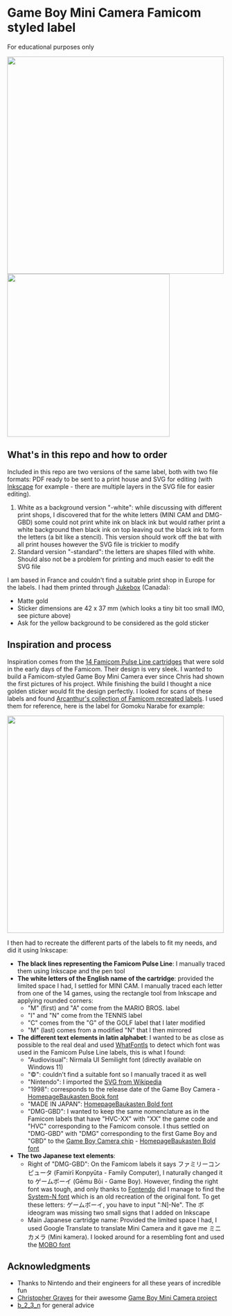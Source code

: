# Game Boy Mini Camera Famicom styled label
For educational purposes only

<img src='https://github.com/supertazon/Game-Boy-Mini-Camera-Famicom-styled-label/assets/1402795/257b005a-bf3c-4894-b993-74edd415b4e3' width='500'>
<img src='https://github.com/supertazon/Game-Boy-Mini-Camera-Famicom-styled-label/assets/1402795/5e256dff-9416-4a21-ae76-ca13dbac1a5c' height='375'>

## What's in this repo and how to order

Included in this repo are two versions of the same label, both with two file formats: PDF ready to be sent to a print house and SVG for editing (with [Inkscape](https://inkscape.org/) for example - there are multiple layers in the SVG file for easier editing).
  1. White as a background version "-white": while discussing with different print shops, I discovered that for the white letters (MINI CAM and DMG-GBD) some could not print white ink on black ink but would rather print a white background then black ink on top leaving out the black ink to form the letters (a bit like a stencil). This version should work off the bat with all print houses however the SVG file is trickier to modify
  2. Standard version "-standard": the letters are shapes filled with white. Should also not be a problem for printing and much easier to edit the SVG file

I am based in France and couldn't find a suitable print shop in Europe for the labels. I had them printed through [Jukebox](https://www.jukeboxprint.com/custom-gold-stickers) (Canada):
  - Matte gold
  - Sticker dimensions are 42 x 37 mm (which looks a tiny bit too small IMO, see picture above)
  - Ask for the yellow background to be considered as the gold sticker

## Inspiration and process

Inspiration comes from the [14 Famicom Pulse Line cartridges](https://famicomworld.com/workshop/articles/pulse-line-cartridges/) that were sold in the early days of the Famicom. Their design is very sleek. I wanted to build a Famicom-styled Game Boy Mini Camera ever since Chris had shown the first pictures of his project. While finishing the build I thought a nice golden sticker would fit the design perfectly. I looked for scans of these labels and found [Arcanthur's collection of Famicom recreated labels](https://forums.launchbox-app.com/files/file/3676-nintendo-famicom-2d-carts-arcdragon/). I used them for reference, here is the label for Gomoku Narabe for example:

<img src='https://github.com/supertazon/Game-Boy-Mini-Camera-Famicom-styled-label/assets/1402795/37d3d0ca-35d0-45c7-ab3d-004356b8d10d' width='500'>

I then had to recreate the different parts of the labels to fit my needs, and did it using Inkscape:
  - **The black lines representing the Famicom Pulse Line**: I manually traced them using Inkscape and the pen tool
  - **The white letters of the English name of the cartridge**: provided the limited space I had, I settled for MINI CAM. I manually traced each letter from one of the 14 games, using the rectangle tool from Inkscape and applying rounded corners:
      - "M" (first) and "A" come from the MARIO BROS. label
      - "I" and "N" come from the TENNIS label
      - "C" comes from the "G" of the GOLF label that I later modified
      - "M" (last) comes from a modified "N" that I then mirrored
  - **The different text elements in latin alphabet**: I wanted to be as close as possible to the real deal and used [WhatFontIs](https://www.whatfontis.com) to detect which font was used in the Famicom Pulse Line labels, this is what I found:
      - "Audiovisual": Nirmala UI Semilight font (directly available on Windows 11)
      - "©": couldn't find a suitable font so I manually traced it as well
      - "Nintendo": I imported the [SVG from Wikipedia](https://upload.wikimedia.org/wikipedia/commons/b/b3/Nintendo_red_logo.svg)
      - "1998": corresponds to the release date of the Game Boy Camera - [HomepageBaukasten Book font](https://www.ffonts.net/HomepageBaukasten-Book1.font?text=1983)
      - "MADE IN JAPAN": [HomepageBaukasten Bold font](https://www.ffonts.net/HomepageBaukasten-Bold1.font?text=MADE%20IN%20JAPAN)
      - "DMG-GBD": I wanted to keep the same nomenclature as in the Famicom labels that have "HVC-XX" with "XX" the game code and "HVC" corresponding to the Famicom console. I thus settled on "DMG-GBD" with "DMG" corresponding to the first Game Boy and "GBD" to the [Game Boy Camera chip](https://niwanetwork.org/wiki/GBD_(Game_Boy_mapper)) - [HomepageBaukasten Bold font](https://www.ffonts.net/HomepageBaukasten-Bold1.font?text=DMG-GBD)
  - **The two Japanese text elements**:
      - Right of "DMG-GBD": On the Famicom labels it says ファミリーコンピュータ (Famirī Konpyūta - Family Computer), I naturally changed it to ゲームボーイ (Gēmu Bōi - Game Boy). However, finding the right font was tough, and only thanks to [Fontendo](https://twitter.com/Fontendou/status/1511150166207778817) did I manage to find the [System-N font](https://fontsinuse.com/typefaces/218628/system-n) which is an old recreation of the original font. To get these letters: ゲームボーイ, you have to input ":N]-Ne". The ボ ideogram was missing two small signs that I added on Inkscape
      - Main Japanese cartridge name: Provided the limited space I had, I used Google Translate to translate Mini Camera and it gave me ミニカメラ (Mini kamera). I looked around for a resembling font and used the [MOBO font](https://fontmeme.com/fonts/mobo-font/)
   
## Acknowledgments
  - Thanks to Nintendo and their engineers for all these years of incredible fun
  - [Christopher Graves](https://gameboycamera.com/) for their awesome [Game Boy Mini Camera project](https://gameboycamera.super.site/projects/game-boy-mini-camera)
  - [b_2_3_n](https://b_2_3_n.mmm.page/) for general advice

